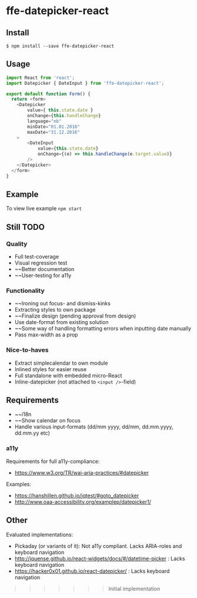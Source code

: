 # ffe-datepicker-react

## Install

```
$ npm install --save ffe-datepicker-react
```

## Usage

```javascript
import React from 'react';
import Datepicker { DateInput } from 'ffe-datepicker-react';

export default function Form() {
  return <form>
    <Datepicker
        value={ this.state.date }
        onChange={this.handleChange}
        language="nb"
        minDate="01.01.2016"
        maxDate="31.12.2016"
    >
        <DateInput
            value={this.state.date}
            onChange={(e) => this.handleChange(e.target.value)}
        />
    </Datepicker>
  </form>
}
```

## Example

To view live example `npm start`

## Still TODO

### Quality
- Full test-coverage
- Visual regression test
- ~~Better documentation
- ~~User-testing for a11y

### Functionality
- ~~Ironing out focus- and dismiss-kinks
- Extracting styles to own package
- ~~Finalize design (pending approval from design)
- Use date-format from existing solution
- ~~Some way of handling formatting errors when inputting date manually
- Pass max-width as a prop

### Nice-to-haves
- Extract simplecalendar to own module
- Inlined styles for easier reuse
- Full standalone with embedded micro-React
- Inline-datepicker (not attached to `<input />`-field)

## Requirements

- ~~i18n
- ~~Show calendar on focus
- Handle various input-formats (dd/mm yyyy, dd/mm, dd.mm.yyyy, dd.mm.yy etc)

### a11y

Requirements for full a11y-compliance:
- https://www.w3.org/TR/wai-aria-practices/#datepicker

Examples:
- https://hanshillen.github.io/jqtest/#goto_datepicker
- http://www.oaa-accessibility.org/examplep/datepicker1/

## Other

Evaluated implementations:
- Pickaday (or variants of it): Not a11y compliant. Lacks ARIA-roles and keyboard navigation
- http://jquense.github.io/react-widgets/docs/#/datetime-picker : Lacks keyboard navigation
- https://hacker0x01.github.io/react-datepicker/ : Lacks keyboard navigation
>>>>>>> Initial implementation
